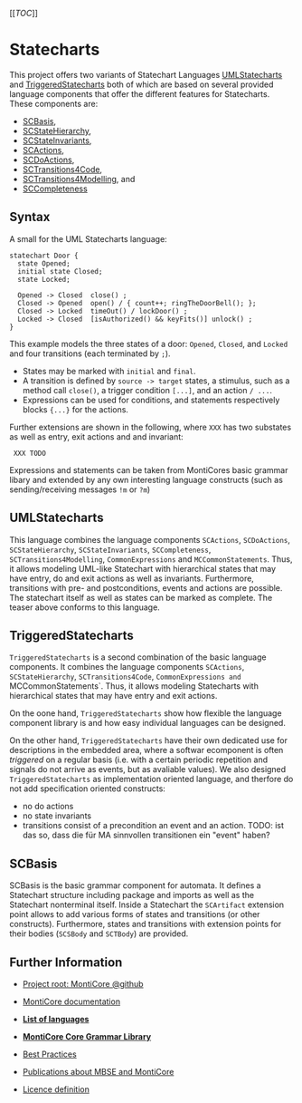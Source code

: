 <!-- (c) https://github.com/MontiCore/monticore -->
[[_TOC_]]

# Statecharts

This project offers two variants of Statechart Languages [UMLStatecharts](UMLStatecharts.mc4) and 
[TriggeredStatecharts](TriggeredStatecharts.mc4) both of which are based on several provided 
language components that offer the different features for Statecharts. These components are:
- [SCBasis](SCBasis.mc4),
- [SCStateHierarchy](SCStateHierarchy.mc4),
- [SCStateInvariants](SCStateInvariants.mc4),
- [SCActions](SCActions.mc4),
- [SCDoActions](SCDoActions.mc4),
- [SCTransitions4Code](SCTransitions4Code.mc4),
- [SCTransitions4Modelling](SCTransitions4Modelling.mc4), and
- [SCCompleteness](SCCompleteness.mc4)

## Syntax

A small for the UML Statecharts language:

```
statechart Door {
  state Opened;
  initial state Closed;
  state Locked;

  Opened -> Closed  close() ;
  Closed -> Opened  open() / { count++; ringTheDoorBell(); };
  Closed -> Locked  timeOut() / lockDoor() ;
  Locked -> Closed  [isAuthorized() && keyFits()] unlock() ;
}

```
This example models the three states of a door: `Opened`, `Closed`, and `Locked`
and four transitions (each terminated by `;`).
- States may be marked with `initial` and `final`.
- A transition is defined by `source -> target` states,
  a stimulus, such as a method call `close()`,
  a trigger condition `[...]`, and an action `/ ...`.
- Expressions can be used for conditions, and statements respectively blocks `{...}` 
  for the actions.

Further extensions are shown in the following, where 
`XXX` has two substates as well as entry, exit actions and and invariant:
```
 XXX TODO 
```

Expressions and statements can be taken from MontiCores basic grammar libary 
and extended by any own interesting language constructs (such as sending/receiving 
messages `!m` or `?m`)

 ## UMLStatecharts

 This language combines the language components `SCActions`, `SCDoActions`, `SCStateHierarchy`, 
 `SCStateInvariants`, `SCCompleteness`, `SCTransitions4Modelling`, `CommonExpressions` and
 `MCCommonStatements`. Thus, it allows modeling UML-like Statechart with hierarchical states that 
 may have entry, do and exit actions as well as invariants. Furthermore, transitions with pre- 
 and postconditions, events and actions are possible. The  statechart itself as well as states 
 can be marked as complete. The teaser above conforms to this language.
 
 ## TriggeredStatecharts
 
 `TriggeredStatecharts` is a second combination of the basic language components. 
 It combines the 
 language components `SCActions`, `SCStateHierarchy`, `SCTransitions4Code`, `CommonExpressions and 
 `MCCommonStatements`. Thus, it allows modeling Statecharts with hierarchical states that may 
 have entry and exit actions.
 
 On the oone hand, `TriggeredStatecharts` show how flexible the language component library
 is and how easy individual languages can be designed.
 
 On the other hand, `TriggeredStatecharts` have their own dedicated use for descriptions
 in the embedded area, where a softwar ecomponent is often *triggered* 
 on a regular basis (i.e. with a certain periodic repetition and signals do not
 arrive as events, but as avaliable values). We also designed `TriggeredStatecharts`
 as implementation oriented language, and therfore do not add specification oriented constructs:
 - no do actions 
 - no state invariants
 - transitions consist of a precondition an event and an action.
 TODO: ist das so, dass die für MA sinnvollen transitionen ein "event" haben?

 
 ## SCBasis
SCBasis is the basic grammar component for automata. It defines
a Statechart structure including package 
and imports as well as the Statechart nonterminal itself. 
Inside a Statechart the `SCArtifact` extension point allows to add various forms
of states and transitions (or other constructs).
Furthermore, states and transitions 
with extension points for their bodies (`SCSBody` and `SCTBody`) are provided. 

 <!-- TODO
 ## SCStateHierarchy
 ## SCStateInvariants
 ## SCActions
 ## SCDoActions
 ## SCTransitions4Code
 ## SCTransitions4Modelling
 ## SCCompleteness
 -->

<!-- #### Handwritten Extensions -->

<!-- ### Symboltable -->


## Further Information

* [Project root: MontiCore @github](https://github.com/MontiCore/monticore)
* [MontiCore documentation](http://www.monticore.de/)

* [**List of languages**](https://git.rwth-aachen.de/monticore/monticore/-/blob/dev/docs/Languages.md)
* [**MontiCore Core Grammar Library**](https://git.rwth-aachen.de/monticore/monticore/blob/dev/monticore-grammar/src/main/grammars/de/monticore/Grammars.md)
* [Best Practices](BestPractices.md)
* [Publications about MBSE and MontiCore](https://www.se-rwth.de/publications/)

* [Licence definition](https://github.com/MontiCore/monticore/blob/master/00.org/Licenses/LICENSE-MONTICORE-3-LEVEL.md)

